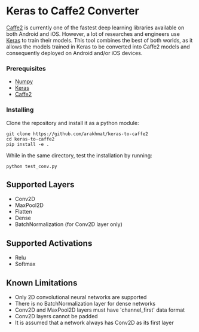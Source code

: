 # Keras to Caffe2 Converter
[Caffe2](https://github.com/caffe2/caffe2) is currently one of the fastest deep learning libraries available on both Android and iOS. However, a lot of researches and engineers use [Keras](https://github.com/fchollet/keras) to train their models.
This tool combines the best of both worlds, as it allows the models trained in Keras to be converted into Caffe2 models and consequently deployed on Android and/or iOS devices.

### Prerequisites
* [Numpy](https://github.com/numpy/numpy)  <br />
* [Keras](https://github.com/fchollet/keras) <br />
* [Caffe2](https://github.com/caffe2/caffe2)  <br />
### Installing
Clone the repository and install it as a python module:
```
git clone https://github.com/arakhmat/keras-to-caffe2
cd keras-to-caffe2
pip install -e .
```
While in the same directory, test the installation by running:
```
python test_conv.py
```

## Supported Layers
* Conv2D
* MaxPool2D
* Flatten
* Dense
* BatchNormalization (for Conv2D layer only)

## Supported Activations
* Relu
* Softmax

## Known Limitations
* Only 2D convolutional neural networks are supported
* There is no BatchNormalization layer for dense networks
* Conv2D and MaxPool2D layers must have 'channel_first' data format
* Conv2D layers cannot be padded
* It is assumed that a network always has Conv2D as its first layer

